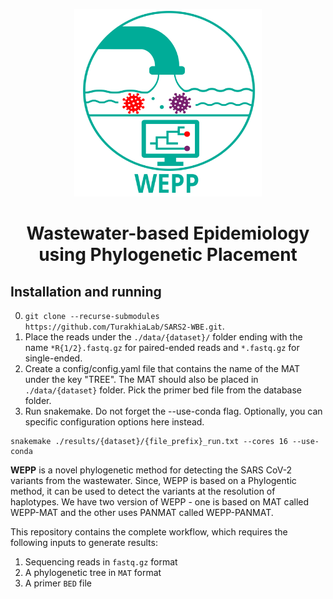 <p align="center">
  <img src="WEPP_logo.svg" width="300" height="300">
</p>

<h1 align="center">
  Wastewater-based Epidemiology using Phylogenetic Placement
</h1>

## Installation and running
0. `git clone --recurse-submodules https://github.com/TurakhiaLab/SARS2-WBE.git`.
1. Place the reads under the `./data/{dataset}/` folder ending with the name `*R{1/2}.fastq.gz` for paired-ended reads and `*.fastq.gz` for single-ended.
2. Create a config/config.yaml file that contains the name of the MAT under the key "TREE". The MAT should also be placed in `./data/{dataset}` folder. Pick the primer bed file from the database folder.
3. Run snakemake. Do not forget the --use-conda flag. Optionally, you can specific configuration options here instead.
```
snakemake ./results/{dataset}/{file_prefix}_run.txt --cores 16 --use-conda
```

**WEPP** is a novel phylogenetic method for detecting the SARS CoV-2 variants from the wastewater. Since, WEPP is based on a Phylogentic method, it can be used to detect the variants at the resolution of haplotypes. We have two version of WEPP - one is based on MAT called WEPP-MAT and the other uses PANMAT called WEPP-PANMAT.  

This repository contains the complete workflow, which requires the following inputs to generate results:
1. Sequencing reads in `fastq.gz` format
2. A phylogenetic tree in `MAT` format
3. A primer `BED` file

